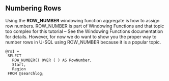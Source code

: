 ## Numbering Rows

Using the **ROW\_NUMBER** windowing function aggregate is how to assign row numbers. ROW\_NUMBER is part of Windowing Functions and that topic too complex for this tutorial – See the Windowing Functions documentation for details. However, for now we do want to show you the proper way to number rows in U-SQL using ROW\_NUMBER because it is a popular topic.

```
@rs1 =
 SELECT
   ROW_NUMBER() OVER ( ) AS RowNumber,
   Start,
   Region
 FROM @searchlog;
```



